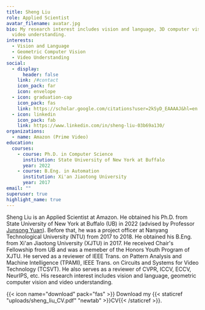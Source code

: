```yaml
---
title: Sheng Liu
role: Applied Scientist
avatar_filename: avatar.jpg
bio: My research interest includes vision and language, 3D computer vision and
  video understanding.
interests:
  - Vision and Language
  - Geometric Computer Vision
  - Video Understanding
social:
  - display:
      header: false
    link: /#contact
    icon_pack: far
    icon: envelope
  - icon: graduation-cap
    icon_pack: fas
    link: https://scholar.google.com/citations?user=2kSyD_EAAAAJ&hl=en
  - icon: linkedin
    icon_pack: fab
    link: https://www.linkedin.com/in/sheng-liu-03b69a130/
organizations:
  - name: Amazon (Prime Video)
education:
  courses:
    - course: Ph.D. in Computer Science
      institution: State University of New York at Buffalo
      year: 2022
    - course: B.Eng. in Automation
      institution: Xi'an Jiaotong University
      year: 2017
email: ""
superuser: true
highlight_name: true
---
```

Sheng Liu is an Applied Scientist at Amazon. He obtained his Ph.D. from State University of New York at Buffalo (UB) in 2022 (advised by Professor [Junsong Yuan](https://cse.buffalo.edu/~jsyuan/index.html)). Before that, he was a project officer at Nanyang Technological University (NTU) from 2017 to 2018. He obtained his B.Eng. from Xi'an Jiaotong University (XJTU) in 2017. He received Chair's Fellowship from UB and was a memeber of the Honors Youth Program of XJTU. He served as a reviewer of IEEE Trans. on Pattern Analysis and Machine Intelligence (TPAMI), IEEE Trans. on Circuits and Systems for Video Technology (TCSVT). He also serves as a reviewer of CVPR, ICCV, ECCV, NeurIPS, etc. His research interest includes vision and language, geometric computer vision and video understanding. 

{{< icon name="download" pack="fas" >}} Download my {{< staticref "uploads/sheng_liu_CV.pdf" "newtab" >}}CV{{< /staticref >}}.